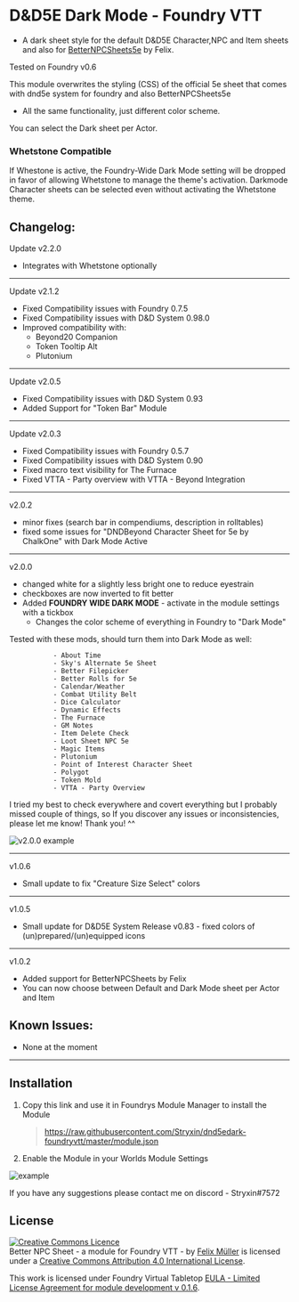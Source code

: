 # D&D5E Dark Mode - Foundry VTT

- A dark sheet style for the default D&D5E Character,NPC and Item sheets and also for [BetterNPCSheets5e](https://github.com/syl3r86/BetterNPCSheet5e) by Felix.

Tested on Foundry v0.6

This module overwrites the styling (CSS) of the official 5e sheet that comes with dnd5e system for foundry and also BetterNPCSheets5e
* All the same functionality, just different color scheme.

You can select the Dark sheet per Actor.

### Whetstone Compatible

If Whestone is active, the Foundry-Wide Dark Mode setting will be dropped in favor of allowing Whetstone to manage the theme's activation. Darkmode Character sheets can be selected even without activating the Whetstone theme.

## Changelog:

Update v2.2.0
* Integrates with Whetstone optionally
______________

Update v2.1.2
* Fixed Compatibility issues with Foundry 0.7.5
* Fixed Compatibility issues with D&D System 0.98.0
* Improved compatibility with:
  - Beyond20 Companion
  - Token Tooltip Alt
  - Plutonium
______________

Update v2.0.5
* Fixed Compatibility issues with D&D System 0.93
* Added Support for "Token Bar" Module
______________

Update v2.0.3
* Fixed Compatibility issues with Foundry 0.5.7
* Fixed Compatibility issues with D&D System 0.90
* Fixed macro text visibility for The Furnace
* Fixed VTTA - Party overview with VTTA - Beyond Integration
______________
v2.0.2
- minor fixes (search bar in compendiums, description in rolltables)
- fixed some issues for "DNDBeyond Character Sheet for 5e by ChalkOne" with Dark Mode Active

______________
v2.0.0
- changed white for a slightly less bright one to reduce eyestrain
- checkboxes are now inverted to fit better
- Added **FOUNDRY WIDE DARK MODE** - activate in the module settings with a tickbox
    - Changes the color scheme of everything in Foundry to "Dark Mode"

 Tested with these mods, should turn them into Dark Mode as well:

               - About Time
               - Sky's Alternate 5e Sheet
               - Better Filepicker
               - Better Rolls for 5e
               - Calendar/Weather
               - Combat Utility Belt
               - Dice Calculator
               - Dynamic Effects
               - The Furnace
               - GM Notes
               - Item Delete Check
               - Loot Sheet NPC 5e
               - Magic Items
               - Plutonium
               - Point of Interest Character Sheet
               - Polygot
               - Token Mold
               - VTTA - Party Overview

I tried my best to check everywhere and covert everything but I probably missed couple of things, so If you discover any issues or inconsistencies, please let me know! Thank you! ^^

![v2.0.0 example](https://cdn.discordapp.com/attachments/648215359895240715/707359188413841408/unknown.png)
_______________
v1.0.6
- Small update to fix "Creature Size Select" colors
________________
v1.0.5
- Small update for D&D5E System Release v0.83 - fixed colors of (un)prepared/(un)equipped icons
________________
v1.0.2
- Added support for BetterNPCSheets by Felix
- You can now choose between Default and Dark Mode sheet per Actor and Item

## Known Issues:
- None at the moment
_________________
## Installation
1. Copy this link and use it in Foundrys Module Manager to install the Module

    > https://raw.githubusercontent.com/Stryxin/dnd5edark-foundryvtt/master/module.json

2. Enable the Module in your Worlds Module Settings

![example](preview.jpg)

If you have any suggestions please contact me on discord - Stryxin#7572

## License
<a rel="license" href="http://creativecommons.org/licenses/by/4.0/"><img alt="Creative Commons Licence" style="border-width:0" src="https://i.creativecommons.org/l/by/4.0/88x31.png" /></a><br /><span xmlns:dct="http://purl.org/dc/terms/" property="dct:title">Better NPC Sheet - a module for Foundry VTT -</span> by <a xmlns:cc="http://creativecommons.org/ns#" href="https://github.com/syl3r86?tab=repositories" property="cc:attributionName" rel="cc:attributionURL">Felix Müller</a> is licensed under a <a rel="license" href="http://creativecommons.org/licenses/by/4.0/">Creative Commons Attribution 4.0 International License</a>.

This work is licensed under Foundry Virtual Tabletop [EULA - Limited License Agreement for module development v 0.1.6](http://foundryvtt.com/pages/license.html).
